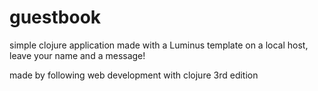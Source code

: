 # guestbook
simple clojure application made with a Luminus template
on a local host, leave your name and a message!

made by following web development with clojure 3rd edition
